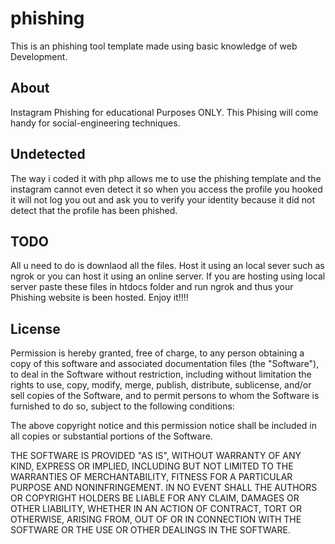 # phishing
This is an phishing tool template made using basic knowledge of web Development.

## About
Instagram Phishing for educational Purposes ONLY.
This Phising will come handy for social-engineering techniques.

## Undetected
The way i coded it with php allows me to use the phishing template and the instagram cannot even detect it so when you access the profile you hooked it will not log you out and ask you to verify your identity because it did not detect that the profile has been phished. 

## TODO
All u need to do is downlaod all the files.
Host it using an local sever such as ngrok or you can host it using an online server.
If you are hosting using local server paste these files in htdocs folder and run ngrok and thus your Phishing website is been hosted.
Enjoy it!!!!


## License

Permission is hereby granted, free of charge, to any person obtaining a copy of this software and associated documentation files (the "Software"), to deal in the Software without restriction, including without limitation the rights to use, copy, modify, merge, publish, distribute, sublicense, and/or sell copies of the Software, and to permit persons to whom the Software is furnished to do so, subject to the following conditions:

The above copyright notice and this permission notice shall be included in all copies or substantial portions of the Software.

THE SOFTWARE IS PROVIDED "AS IS", WITHOUT WARRANTY OF ANY KIND, EXPRESS OR IMPLIED, INCLUDING BUT NOT LIMITED TO THE WARRANTIES OF MERCHANTABILITY, FITNESS FOR A PARTICULAR PURPOSE AND NONINFRINGEMENT. IN NO EVENT SHALL THE AUTHORS OR COPYRIGHT HOLDERS BE LIABLE FOR ANY CLAIM, DAMAGES OR OTHER LIABILITY, WHETHER IN AN ACTION OF CONTRACT, TORT OR OTHERWISE, ARISING FROM, OUT OF OR IN CONNECTION WITH THE SOFTWARE OR THE USE OR OTHER DEALINGS IN THE SOFTWARE.
